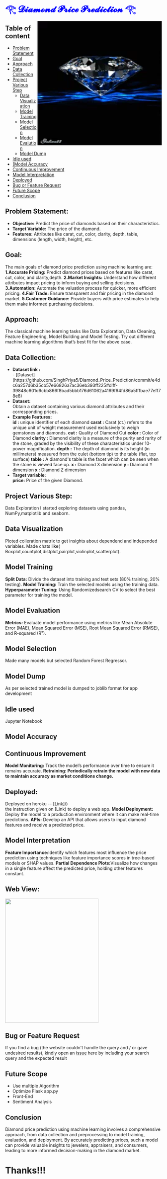 <h1 style='color:blue'>𓂀 𝓓𝓲𝓪𝓶𝓸𝓷𝓭 𝓟𝓻𝓲𝓬𝓮 𝓟𝓻𝓮𝓭𝓲𝓬𝓽𝓲𝓸𝓷 𓂀</h1>
<img align="right" width="400" height="400" src="https://github.com/SinghPriya5/Diamond_Price_Prediction/blob/main/static/images/2acca69efdfafcd6e527edd2c024b204_w200.webp">

## Table of content
* [Problem Statement](#Problem-statement)
* [Goal](#Goal)
* [Approach](#Approach)
* [Data Collection](#Dataset)
* [Project Various Step](#project-various-step)
    * [Data Visualization](#data-visualization)
    * [Model Training](#model-training)
    * [Model Selection](#Model-Selection)
    * [Model Evalution](#Model-Evaluation)
    * [Model Dump](#model-dump)
* [Idle used](#idle-used)
* [(Model Accuracy](#Model-Accuracy)
*  [Continuous Improvement](#Continuous-Improvement)
* [Model Interpretation](#ModelInterpretation)
* [Deployed](#Deployed)
* [Bug or Feature Request](#Bug-or-Feature-Request)
* [Future Scope](#Future-Scope)
* [Conclusion](#Conclusion)

## Problem Statement:
<ul>
<li><b>Objective:</b> Predict the price of diamonds based on their characteristics.</li>
<li><b>Target Variable:</b> The price of the diamond.</li>
<li><b>Features:</b> Attributes like carat, cut, color, clarity, depth, table, dimensions (length, width, height), etc.</li>
</ul>

## Goal:
The main goals of diamond price prediction using machine learning are:
<b>1.Accurate Pricing:</b> Predict diamond prices based on features like carat, cut, color, and clarity,depth.
<b>2.Market Insights:</b> Understand how different attributes impact pricing to inform buying and selling decisions.
<b>3.Automation:</b> Automate the valuation process for quicker, more efficient pricing.
<b>4.Fair Trade:</b> Ensure transparent and fair pricing in the diamond market.
<b>5.Customer Guidance:</b> Provide buyers with price estimates to help them make informed purchasing decisions.

## Approach:
The classical machine learning tasks like Data Exploration, Data Cleaning,
Feature Engineering, Model Building and Model Testing. Try out different machine
learning algorithms that’s best fit for the above case.

## Data Collection:
<ul>
<li><b>Dataset link :</b></li> - [Dataset](https://github.com/SinghPriya5/Diamond_Price_Prediction/commit/e4dc6a257d6b35cb57e66826a7ac36eb393ff225#diff-39848c601d6cbb866f8bad5bbb176d61062a4169f64fd86a5fffbae77eff78e8)
<li><b>Dataset:</b></li> Obtain a dataset containing various diamond attributes and their corresponding prices.
<li><b>Example Features:</b></li>
<b>id :</b> unique identifier of each diamond
<b>carat :</b> Carat (ct.) refers to the unique unit of weight measurement used exclusively to weigh gemstones and diamonds.
<b>cut :</b> Quality of Diamond Cut
<b>color :</b> Color of Diamond
<b>clarity :</b> Diamond clarity is a measure of the purity and rarity of the stone, graded by the visibility of these characteristics under 10-power magnification.
<b>depth :</b> The depth of diamond is its height (in millimeters) measured from the culet (bottom tip) to the table (flat, top surface)
<b>table :</b> A diamond's table is the facet which can be seen when the stone is viewed face up.
<b>x :</b> Diamond X dimension
<b>y :</b> Diamond Y dimension
<b>x :</b> Diamond Z dimension
<li><b>Target variable:</b></li>
<b>price:</b> Price of the given Diamond.
</ul>

## Project Various Step:
Data Exploration I started exploring datasets using pandas, NumPy,matplotlib and seaborn.

## Data Visualization
Ploted colleration matrix to get insights about dependend and independed variables. Made chats like( Boxplot,countplot,distplot,pairplot,violinplot,scatterplot).

## Model Training
<b>Split Data:</b> Divide the dataset into training and test sets (80% training, 20% testing).
<b>Model Training:</b> Train the selected models using the training data.
<b>Hyperparameter Tuning:</b> Using Randomizedsearch CV to select the best parameter for training the model.

## Model Evaluation
<b>Metrics:</b> Evaluate model performance using metrics like Mean Absolute Error (MAE), Mean Squared Error (MSE), Root Mean Squared Error (RMSE), and R-squared (R²).

## Model Selection
Made many models but selected Random Forest Regressor.

## Model Dump
As per selected trained model is dumped to joblib format for app development

## Idle used
Jupyter Notebook

## Model Accuracy

## Continuous Improvement
<b>Model Monitoring:</b> Track the model’s performance over time to ensure it remains accurate.
<b>Retraining: Periodically retrain the model with new data to maintain accuracy as market conditions change.</b>

## Deployed:
Deployed on heroku -- [Link]/)
<br> the instruction given on [Link) to deploy a web app.
<b>Model Deployment:</b> Deploy the model to a production environment where it can make real-time predictions.
<b>APIs:</b> Develop an API that allows users to input diamond features and receive a predicted price.

## Model Interpretation
<b>Feature Importance:</b>Identify which features most influence the price prediction using techniques like feature importance scores in tree-based models or SHAP values.
<b>Partial Dependence Plots:</b>Visualize how changes in a single feature affect the predicted price, holding other features constant.

## Web View:
<img align="center" width="300" height="400" src="">

## Bug or Feature Request
If you find a bug (the website couldn't handle the query and / or gave undesired results), kindly open an 
[issue](https://github.com/maityanubhab/Flight_Fare_Prediction/issues) here by including your search query and the expected result

## Future Scope
* Use multiple Algorithm
* Optimize Flask app.py
* Front-End
* Sentiment Analysis

## Conclusion
Diamond price prediction using machine learning involves a comprehensive approach, from data collection and preprocessing to model training, evaluation, and deployment. By accurately predicting prices, such a model can provide valuable insights to jewelers, appraisers, and consumers, leading to more informed decision-making in the diamond market.

# Thanks!!!
